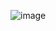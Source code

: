 ![image](https://user-images.githubusercontent.com/100038173/163671380-31104773-3c5d-40b2-bc76-a629d193569f.png)
